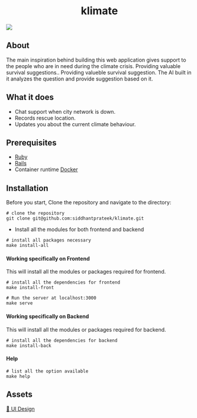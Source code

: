 
<h1 align="center">klimate</h1>

![](https://i.imgur.com/luRGmNC.png)

## About

The main inspiration behind building this web application gives support to the people who are in need during the climate crisis. Providing valuable survival suggestions.. Providing valueble survival suggestion. The AI built in it analyzes the question and provide suggestion based on it. 
## What it does
- Chat support when city network is down.
- Records rescue location.
- Updates you about the current climate behaviour.

## Prerequisites
- [Ruby]()
- [Rails](https://rubyonrails.org/)
- Container runtime [Docker](https://docs.docker.com/)

## Installation
Before you start, Clone the repository and navigate to the directory:


```shell
# clone the repository
git clone git@github.com:siddhantprateek/klimate.git

```
- Install all the modules for both frontend and backend
```shell
# install all packages necessary
make install-all

```


#### Working specifically on **Frontend**
This will install all the modules or packages required for frontend.
```shell
# install all the dependencies for frontend
make install-front

# Run the server at localhost:3000
make serve

```
#### Working specifically on **Backend**
This will install all the modules or packages required for backend.
```shell
# install all the dependencies for backend
make install-back

```
#### Help
```shell
# list all the option available
make help

```

## Assets
[🔧 UI Design](https://www.figma.com/file/k95eaGvyLdxz7KqRlHUQqP/Klimate?node-id=0%3A1) 

